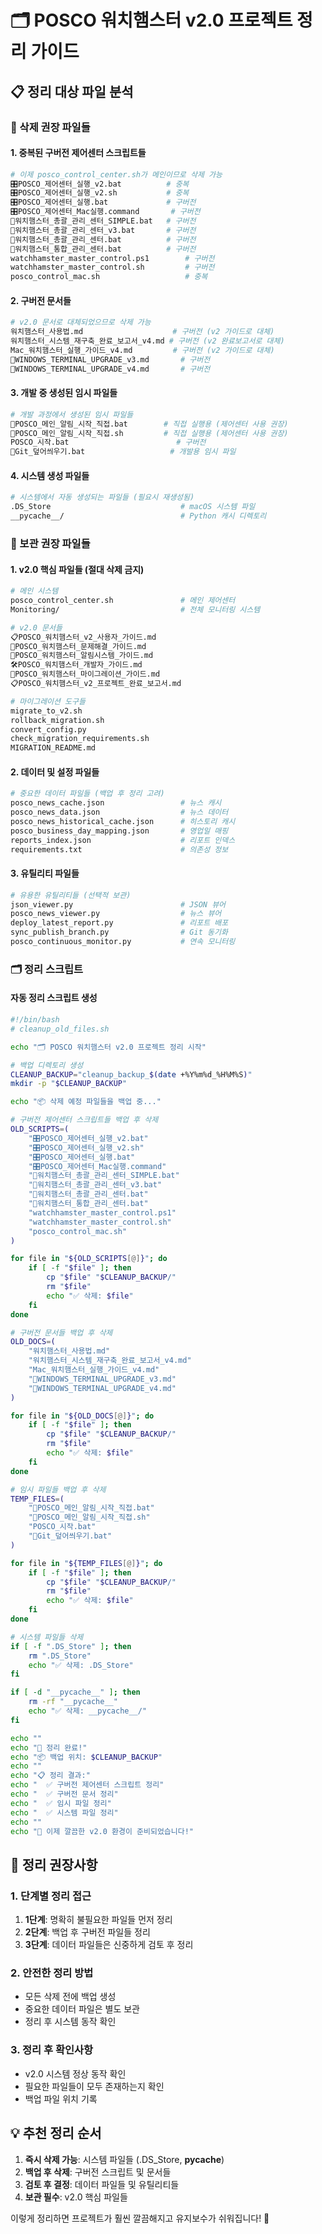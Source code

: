 # 🗂️ POSCO 워치햄스터 v2.0 프로젝트 정리 가이드

## 📋 정리 대상 파일 분석

### 🚮 삭제 권장 파일들

#### 1. 중복된 구버전 제어센터 스크립트들
```bash
# 이제 posco_control_center.sh가 메인이므로 삭제 가능
🎛️POSCO_제어센터_실행_v2.bat          # 중복
🎛️POSCO_제어센터_실행_v2.sh           # 중복  
🎛️POSCO_제어센터_실행.bat             # 구버전
🎛️POSCO_제어센터_Mac실행.command       # 구버전
🐹워치햄스터_총괄_관리_센터_SIMPLE.bat   # 구버전
🐹워치햄스터_총괄_관리_센터_v3.bat       # 구버전
🐹워치햄스터_총괄_관리_센터.bat          # 구버전
🐹워치햄스터_통합_관리_센터.bat          # 구버전
watchhamster_master_control.ps1        # 구버전
watchhamster_master_control.sh         # 구버전
posco_control_mac.sh                   # 중복
```

#### 2. 구버전 문서들
```bash
# v2.0 문서로 대체되었으므로 삭제 가능
워치햄스터_사용법.md                    # 구버전 (v2 가이드로 대체)
워치햄스터_시스템_재구축_완료_보고서_v4.md # 구버전 (v2 완료보고서로 대체)
Mac_워치햄스터_실행_가이드_v4.md         # 구버전 (v2 가이드로 대체)
🎨WINDOWS_TERMINAL_UPGRADE_v3.md       # 구버전
🎨WINDOWS_TERMINAL_UPGRADE_v4.md       # 구버전
```

#### 3. 개발 중 생성된 임시 파일들
```bash
# 개발 과정에서 생성된 임시 파일들
🚀POSCO_메인_알림_시작_직접.bat        # 직접 실행용 (제어센터 사용 권장)
🚀POSCO_메인_알림_시작_직접.sh         # 직접 실행용 (제어센터 사용 권장)
POSCO_시작.bat                        # 구버전
🔄Git_덮어씌우기.bat                   # 개발용 임시 파일
```

#### 4. 시스템 생성 파일들
```bash
# 시스템에서 자동 생성되는 파일들 (필요시 재생성됨)
.DS_Store                             # macOS 시스템 파일
__pycache__/                          # Python 캐시 디렉토리
```

### 📁 보관 권장 파일들

#### 1. v2.0 핵심 파일들 (절대 삭제 금지)
```bash
# 메인 시스템
posco_control_center.sh               # 메인 제어센터
Monitoring/                           # 전체 모니터링 시스템

# v2.0 문서들
📋POSCO_워치햄스터_v2_사용자_가이드.md
🔧POSCO_워치햄스터_문제해결_가이드.md
🔔POSCO_워치햄스터_알림시스템_가이드.md
🛠️POSCO_워치햄스터_개발자_가이드.md
🔄POSCO_워치햄스터_마이그레이션_가이드.md
📋POSCO_워치햄스터_v2_프로젝트_완료_보고서.md

# 마이그레이션 도구들
migrate_to_v2.sh
rollback_migration.sh
convert_config.py
check_migration_requirements.sh
MIGRATION_README.md
```

#### 2. 데이터 및 설정 파일들
```bash
# 중요한 데이터 파일들 (백업 후 정리 고려)
posco_news_cache.json                 # 뉴스 캐시
posco_news_data.json                  # 뉴스 데이터
posco_news_historical_cache.json      # 히스토리 캐시
posco_business_day_mapping.json       # 영업일 매핑
reports_index.json                    # 리포트 인덱스
requirements.txt                      # 의존성 정보
```

#### 3. 유틸리티 파일들
```bash
# 유용한 유틸리티들 (선택적 보관)
json_viewer.py                        # JSON 뷰어
posco_news_viewer.py                  # 뉴스 뷰어
deploy_latest_report.py               # 리포트 배포
sync_publish_branch.py                # Git 동기화
posco_continuous_monitor.py           # 연속 모니터링
```

### 🗂️ 정리 스크립트

#### 자동 정리 스크립트 생성
```bash
#!/bin/bash
# cleanup_old_files.sh

echo "🗂️ POSCO 워치햄스터 v2.0 프로젝트 정리 시작"

# 백업 디렉토리 생성
CLEANUP_BACKUP="cleanup_backup_$(date +%Y%m%d_%H%M%S)"
mkdir -p "$CLEANUP_BACKUP"

echo "📦 삭제 예정 파일들을 백업 중..."

# 구버전 제어센터 스크립트들 백업 후 삭제
OLD_SCRIPTS=(
    "🎛️POSCO_제어센터_실행_v2.bat"
    "🎛️POSCO_제어센터_실행_v2.sh"
    "🎛️POSCO_제어센터_실행.bat"
    "🎛️POSCO_제어센터_Mac실행.command"
    "🐹워치햄스터_총괄_관리_센터_SIMPLE.bat"
    "🐹워치햄스터_총괄_관리_센터_v3.bat"
    "🐹워치햄스터_총괄_관리_센터.bat"
    "🐹워치햄스터_통합_관리_센터.bat"
    "watchhamster_master_control.ps1"
    "watchhamster_master_control.sh"
    "posco_control_mac.sh"
)

for file in "${OLD_SCRIPTS[@]}"; do
    if [ -f "$file" ]; then
        cp "$file" "$CLEANUP_BACKUP/"
        rm "$file"
        echo "✅ 삭제: $file"
    fi
done

# 구버전 문서들 백업 후 삭제
OLD_DOCS=(
    "워치햄스터_사용법.md"
    "워치햄스터_시스템_재구축_완료_보고서_v4.md"
    "Mac_워치햄스터_실행_가이드_v4.md"
    "🎨WINDOWS_TERMINAL_UPGRADE_v3.md"
    "🎨WINDOWS_TERMINAL_UPGRADE_v4.md"
)

for file in "${OLD_DOCS[@]}"; do
    if [ -f "$file" ]; then
        cp "$file" "$CLEANUP_BACKUP/"
        rm "$file"
        echo "✅ 삭제: $file"
    fi
done

# 임시 파일들 백업 후 삭제
TEMP_FILES=(
    "🚀POSCO_메인_알림_시작_직접.bat"
    "🚀POSCO_메인_알림_시작_직접.sh"
    "POSCO_시작.bat"
    "🔄Git_덮어씌우기.bat"
)

for file in "${TEMP_FILES[@]}"; do
    if [ -f "$file" ]; then
        cp "$file" "$CLEANUP_BACKUP/"
        rm "$file"
        echo "✅ 삭제: $file"
    fi
done

# 시스템 파일들 삭제
if [ -f ".DS_Store" ]; then
    rm ".DS_Store"
    echo "✅ 삭제: .DS_Store"
fi

if [ -d "__pycache__" ]; then
    rm -rf "__pycache__"
    echo "✅ 삭제: __pycache__/"
fi

echo ""
echo "🎉 정리 완료!"
echo "📦 백업 위치: $CLEANUP_BACKUP"
echo ""
echo "📋 정리 결과:"
echo "  ✅ 구버전 제어센터 스크립트 정리"
echo "  ✅ 구버전 문서 정리"
echo "  ✅ 임시 파일 정리"
echo "  ✅ 시스템 파일 정리"
echo ""
echo "🚀 이제 깔끔한 v2.0 환경이 준비되었습니다!"
```

## 🎯 정리 권장사항

### 1. 단계별 정리 접근
1. **1단계**: 명확히 불필요한 파일들 먼저 정리
2. **2단계**: 백업 후 구버전 파일들 정리
3. **3단계**: 데이터 파일들은 신중하게 검토 후 정리

### 2. 안전한 정리 방법
- 모든 삭제 전에 백업 생성
- 중요한 데이터 파일은 별도 보관
- 정리 후 시스템 동작 확인

### 3. 정리 후 확인사항
- v2.0 시스템 정상 동작 확인
- 필요한 파일들이 모두 존재하는지 확인
- 백업 파일 위치 기록

## 💡 추천 정리 순서

1. **즉시 삭제 가능**: 시스템 파일들 (.DS_Store, __pycache__)
2. **백업 후 삭제**: 구버전 스크립트 및 문서들
3. **검토 후 결정**: 데이터 파일들 및 유틸리티들
4. **보관 필수**: v2.0 핵심 파일들

이렇게 정리하면 프로젝트가 훨씬 깔끔해지고 유지보수가 쉬워집니다! 🎉